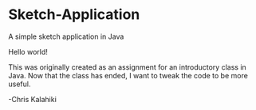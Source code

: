 # Sketch-Application
A simple sketch application in Java

Hello world!

This was originally created as an assignment for an introductory class in Java. 
Now that the class has ended, I want to tweak the code to be more useful.

-Chris Kalahiki

